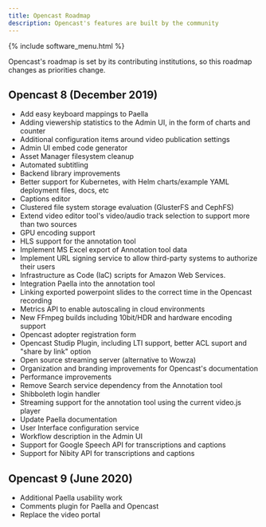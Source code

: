 ```yaml
---
title: Opencast Roadmap	
description: Opencast's features are built by the community
---
```


{% include software_menu.html %}

Opencast's roadmap is set by its contributing institutions, so this roadmap changes as priorities change.

## Opencast 8 (December 2019)

* Add easy keyboard mappings to Paella
* Adding viewership statistics to the Admin UI, in the form of charts and counter
* Additional configuration items around video publication settings
* Admin UI embed code generator
* Asset Manager filesystem cleanup
* Automated subtitling
* Backend library improvements
* Better support for Kubernetes, with Helm charts/example YAML deployment files, docs, etc
* Captions editor
* Clustered file system storage evaluation (GlusterFS and CephFS)
* Extend video editor tool's video/audio track selection to support more than two sources
* GPU encoding support
* HLS support for the annotation tool
* Implement MS Excel export of Annotation tool data
* Implement URL signing service to allow third-party systems to authorize their users
* Infrastructure as Code (IaC) scripts for Amazon Web Services.
* Integration Paella into the annotation tool
* Linking exported powerpoint slides to the correct time in the Opencast recording
* Metrics API to enable autoscaling in cloud environments
* New FFmpeg builds including 10bit/HDR and hardware encoding support
* Opencast adopter registration form
* Opencast Studip Plugin, including LTI support, better ACL suport and "share by link" option
* Open source streaming server (alternative to Wowza)
* Organization and branding improvements for Opencast's documentation
* Performance improvements
* Remove Search service dependency from the Annotation tool
* Shibboleth login handler
* Streaming support for the annotation tool using the current video.js player
* Update Paella documentation
* User Interface configuration service
* Workflow description in the Admin UI
* Support for Google Speech API for transcriptions and captions
* Support for Nibity API for transcriptions and captions

## Opencast 9 (June 2020)

* Additional Paella usability work
* Comments plugin for Paella and Opencast
* Replace the video portal

